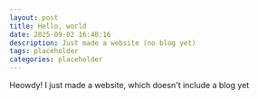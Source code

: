 ```yaml
---
layout: post
title: Hello, world
date: 2025-09-02 16:40:16
description: Just made a website (no blog yet)
tags: placeholder
categories: placeholder
---
```


Heowdy! I just made a website, which doesn't include a blog yet
